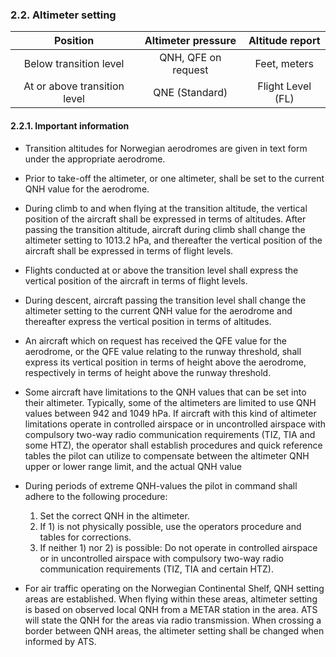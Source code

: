 ### 	2.2. Altimeter setting

|           Position           | Altimeter pressure  |  Altitude report  |
| :--------------------------: | :-----------------: | :---------------: |
|    Below transition level    | QNH, QFE on request |   Feet, meters    |
| At or above transition level |   QNE (Standard)    | Flight Level (FL) |

#### **2.2.1. Important information**

- Transition altitudes for Norwegian aerodromes are given in text form under the appropriate aerodrome.
- Prior to take-off the altimeter, or one altimeter, shall be set to the current QNH value for the aerodrome.

- During climb to and when flying at the transition altitude, the vertical position of the aircraft shall be  expressed in terms of altitudes. After passing the transition altitude, aircraft during climb shall change the altimeter setting to 1013.2 hPa,  and thereafter the vertical position of the aircraft shall be expressed  in terms of flight levels.
- Flights conducted at or above the transition level shall express the vertical  position of the aircraft in terms of flight levels.

- During descent, aircraft passing the transition level shall change the altimeter setting to the current QNH value for the aerodrome and thereafter express the vertical position in  terms of altitudes.
- An aircraft which on request has received the QFE value for the aerodrome, or the  QFE value relating to the runway threshold, shall express its vertical  position in terms of height above the aerodrome, respectively in terms of height above the runway threshold.

- Some aircraft have limitations to the QNH values that can be set into their altimeter. Typically, some of the altimeters are limited to use QNH values between 942 and 1049 hPa. If aircraft with this kind of altimeter limitations operate in controlled  airspace or in uncontrolled airspace with compulsory two-way radio communication requirements (TIZ, TIA and some HTZ), the operator shall establish procedures and quick reference tables the pilot can utilize to compensate between the altimeter QNH upper or lower range limit, and the actual QNH value

- During periods of extreme QNH-values the pilot in command shall adhere to the following procedure:
  1. Set the correct QNH in the altimeter.
  2. If 1) is not physically possible, use the operators procedure and tables for corrections.
  3. If neither 1) nor 2) is possible: Do not operate in controlled airspace or in uncontrolled airspace with compulsory two-way radio communication requirements (TIZ, TIA and certain HTZ).

- For air traffic operating on the Norwegian Continental Shelf, QNH setting areas are established. When flying within these areas, altimeter setting is based on observed local QNH from a METAR station in the area. ATS will state the QNH for the areas via radio transmission. When crossing a border between QNH areas, the altimeter setting shall be changed when informed by ATS.